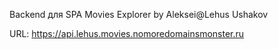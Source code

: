Backend для SPA Movies Explorer by Aleksei@Lehus Ushakov

URL: https://api.lehus.movies.nomoredomainsmonster.ru
